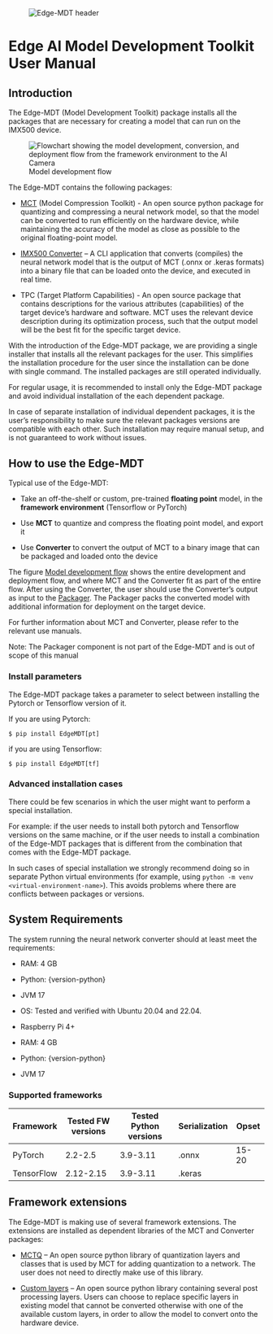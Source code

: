 ## 

<figure>
<img src="../../images/EdgeMDT%20header%20image%20small.png"
alt="Edge-MDT header" />
</figure>

# Edge AI Model Development Toolkit User Manual

## Introduction

The Edge-MDT (Model Development Toolkit) package installs all the
packages that are necessary for creating a model that can run on the
IMX500 device.

<figure id="model-dev-flow">
<img src="../../images/EdgeMDT%20blocks.png"
alt="Flowchart showing the model development, conversion, and deployment flow from the framework environment to the AI Camera" />
<figcaption>Model development flow</figcaption>
</figure>

The Edge-MDT contains the following packages:

- [MCT](https://github.com/sony/model_optimization) (Model Compression
  Toolkit) - An open source python package for quantizing and
  compressing a neural network model, so that the model can be converted
  to run efficiently on the hardware device, while maintaining the
  accuracy of the model as close as possible to the original
  floating-point model.

- [IMX500
  Converter](https://developer.aitrios.sony-semicon.com/en/raspberrypi-ai-camera/documentation/imx500-converter)
  – A CLI application that converts (compiles) the neural network model
  that is the output of MCT (.onnx or .keras formats) into a binary file
  that can be loaded onto the device, and executed in real time.

- TPC (Target Platform Capabilities) - An open source package that
  contains descriptions for the various attributes (capabilities) of the
  target device’s hardware and software. MCT uses the relevant device
  description during its optimization process, such that the output
  model will be the best fit for the specific target device.

With the introduction of the Edge-MDT package, we are providing a single
installer that installs all the relevant packages for the user. This
simplifies the installation procedure for the user since the
installation can be done with single command. The installed packages are
still operated individually.

For regular usage, it is recommended to install only the Edge-MDT
package and avoid individual installation of the each dependent package.

In case of separate installation of individual dependent packages, it is
the user’s responsibility to make sure the relevant packages versions
are compatible with each other. Such installation may require manual
setup, and is not guaranteed to work without issues.

## How to use the Edge-MDT

Typical use of the Edge-MDT:

- Take an off-the-shelf or custom, pre-trained **floating point** model,
  in the **framework environment** (Tensorflow or PyTorch)

- Use **MCT** to quantize and compress the floating point model, and
  export it

- Use **Converter** to convert the output of MCT to a binary image that
  can be packaged and loaded onto the device

The figure [Model development flow](#model-dev-flow) shows the entire
development and deployment flow, and where MCT and the Converter fit as
part of the entire flow. After using the Converter, the user should use
the Converter’s output as input to the
[Packager](https://developer.aitrios.sony-semicon.com/en/raspberrypi-ai-camera/documentation/imx500-packager).
The Packager packs the converted model with additional information for
deployment on the target device.

For further information about MCT and Converter, please refer to the
relevant use manuals.

Note: The Packager component is not part of the Edge-MDT and is out of
scope of this manual

### Install parameters

The Edge-MDT package takes a parameter to select between installing the
Pytorch or Tensorflow version of it.  

If you are using Pytorch:

    $ pip install EdgeMDT[pt]

if you are using Tensorflow:

    $ pip install EdgeMDT[tf]

### Advanced installation cases

There could be few scenarios in which the user might want to perform a
special installation.

For example: if the user needs to install both pytorch and Tensorflow
versions on the same machine, or if the user needs to install a
combination of the Edge-MDT packages that is different from the
combination that comes with the Edge-MDT package.

In such cases of special installation we strongly recommend doing so in
separate Python virtual environments (for example, using
`python -m venv <virtual-environment-name>`). This avoids problems where
there are conflicts between packages or versions.

## System Requirements

The system running the neural network converter should at least meet the
requirements:

- RAM: 4 GB

- Python: {version-python}

- JVM 17

- OS: Tested and verified with Ubuntu 20.04 and 22.04.

<!-- -->

- Raspberry Pi 4+

- RAM: 4 GB

- Python: {version-python}

- JVM 17

### Supported frameworks

| **Framework** | **Tested FW versions** | **Tested Python versions** | **Serialization** | **Opset** |
|----|----|----|----|----|
| PyTorch | 2.2-2.5 | 3.9-3.11 | .onnx | 15-20 |
| TensorFlow | 2.12-2.15 | 3.9-3.11 | .keras |  |

## Framework extensions

The Edge-MDT is making use of several framework extensions. The
extensions are installed as dependent libraries of the MCT and Converter
packages:

- [MCTQ](https://github.com/sony/mct_quantizers) – An open source python
  library of quantization layers and classes that is used by MCT for
  adding quantization to a network. The user does not need to directly
  make use of this library.

- [Custom layers](https://github.com/sony/custom_layers) – An open
  source python library containing several post processing layers. Users
  can choose to replace specific layers in existing model that cannot be
  converted otherwise with one of the available custom layers, in order
  to allow the model to convert onto the hardware device.
